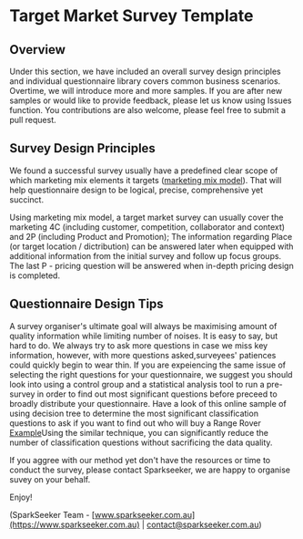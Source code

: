 # Target Market Survey Template

## Overview

Under this section, we have included an overall survey design principles and individual questionnaire library covers common business scenarios.
Overtime, we will introduce more and more samples. If you are after new samples or would like to provide feedback, please let us know using Issues function. You contributions are also welcome, please feel free to submit a pull request.

## Survey Design Principles

We found a successful survey usually have a predefined clear scope of which marketing mix elements it targets ([marketing mix model](https://archieanugrah.wordpress.com/2012/06/28/5c-4p-basic-case-study-framework/)). That will help questionnaire design to be logical, precise, comprehensive yet succinct.

Using marketing mix model, a target market survey can usually cover the marketing 4C (including customer, competition, collaborator and context) and 2P (including Product and Promotion); The information regarding Place (or target location / dictribution) can be answered later when equipped with additional information from the initial survey and follow up focus groups. The last P - pricing question will be answered when in-depth pricing design is completed.

## Questionnaire Design Tips

A survey organiser's ultimate goal will always be maximising amount of quality information while limiting number of noises. It is easy to say, but hard to do. We always try to ask more questions in case we miss key information, however, with more questions asked,surveyees' patiences could quickly begin to wear thin. If you are expeiencing the same issue of selecting the right questions for your questionnaire, we suggest you should look into using a control group and a statistical analysis tool to run a pre-survey in order to find out most significant questions before preceed to broadly distribute your questionnaire. Have a look of this online sample of using decision tree to determine the most significant classification questions to ask if you want to find out who will buy a Range Rover [Example](https://web.fhnw.ch/personenseiten/taoufik.nouri/Data%20Mining/Course/Case%20Study/PA-Tutorial/applied.html)Using the similar technique, you can significantly reduce the number of classification questions without sacrificing the data quality.

If you aggree with our method yet don't have the resources or time to conduct the survey, please contact Sparkseeker, we are happy to organise suvey on your behalf.

Enjoy!

(SparkSeeker Team - [www.sparkseeker.com.au](https://www.sparkseeker.com.au) | [contact@sparkseeker.com.au](mailto:contact@sparkseeker.com.au))